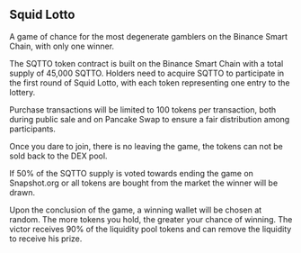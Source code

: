 ## Squid Lotto
A game of chance for the most degenerate gamblers on the Binance Smart Chain, with only one winner.

The SQTTO token contract is built on the Binance Smart Chain with a total supply of 45,000 SQTTO. Holders need to acquire SQTTO to participate in the first round of Squid Lotto, with each token representing one entry to the lottery.

Purchase transactions will be limited to 100 tokens per transaction, both during public sale and on Pancake Swap to ensure a fair distribution among participants.

Once you dare to join, there is no leaving the game, the tokens can not be sold back to the DEX pool.

If 50% of the SQTTO supply is voted towards ending the game on Snapshot.org or all tokens are bought from the market the winner will be drawn.

Upon the conclusion of the game, a winning wallet will be chosen at random. The more tokens you hold, the greater your chance of winning. The victor receives 90% of the liquidity pool tokens and can remove the liquidity to receive his prize.
